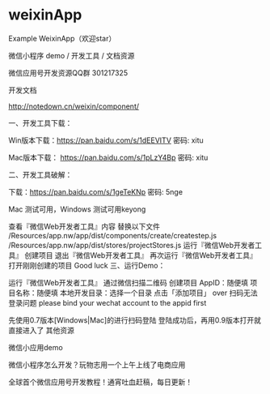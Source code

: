 # weixinApp

Example WeixinApp（欢迎star）

微信小程序 demo / 开发工具 / 文档资源

微信应用号开发资源QQ群 301217325


开发文档

http://notedown.cn/weixin/component/

一、开发工具下载：

Win版本下载：https://pan.baidu.com/s/1dEEVITV 密码: xitu

Mac版本下载： https://pan.baidu.com/s/1pLzY4Bp 密码: xitu

二、开发工具破解：

下载：https://pan.baidu.com/s/1geTeKNp 密码: 5nge

Mac 测试可用，Windows 测试可用keyong

查看『微信Web开发者工具』内容
替换以下文件
/Resources/app.nw/app/dist/components/create/createstep.js
/Resources/app.nw/app/dist/stores/projectStores.js
运行『微信Web开发者工具』
创建项目
退出『微信Web开发者工具』
再次运行『微信Web开发者工具』
打开刚刚创建的项目
Good luck
三、运行Demo：

运行『微信Web开发者工具』
通过微信扫描二维码
创建项目
AppID：随便填
项目名称：随便填
本地开发目录：选择一个目录
点击「添加项目」
over
扫码无法登录问题 please bind your wechat account to the appid first

先使用0.7版本[Windows|Mac]的进行扫码登陆
登陆成功后，再用0.9版本打开就直接进入了
其他资源

微信小应用demo

微信小程序怎么开发？玩物志用一个上午上线了电商应用

全球首个微信应用号开发教程！通宵吐血赶稿，每日更新！

